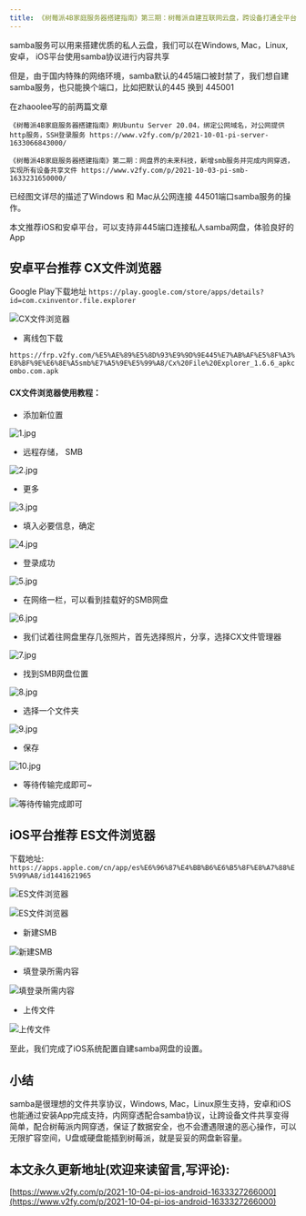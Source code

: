 ```yaml
---
title: 《树莓派4B家庭服务器搭建指南》第三期：树莓派自建互联网云盘，跨设备打通全平台，安卓和iOS如何在非445端口使用samba服务
---
```




samba服务可以用来搭建优质的私人云盘，我们可以在Windows, Mac，Linux, 安卓， iOS平台使用samba协议进行内容共享

但是，由于国内特殊的网络环境，samba默认的445端口被封禁了，我们想自建samba服务，也只能换个端口，比如把默认的445 换到 445001

在zhaoolee写的前两篇文章

`《树莓派4B家庭服务器搭建指南》刷Ubuntu Server 20.04，绑定公网域名，对公网提供http服务，SSH登录服务 https://www.v2fy.com/p/2021-10-01-pi-server-1633066843000/`

`《树莓派4B家庭服务器搭建指南》第二期：网盘界的未来科技，新增smb服务并完成内网穿透，实现所有设备共享文件 https://www.v2fy.com/p/2021-10-03-pi-smb-1633231650000/` 

已经图文详尽的描述了Windows 和 Mac从公网连接 44501端口samba服务的操作。


本文推荐iOS和安卓平台，可以支持非445端口连接私人samba网盘，体验良好的App


## 安卓平台推荐 CX文件浏览器


Google Play下载地址 `https://play.google.com/store/apps/details?id=com.cxinventor.file.explorer`


![CX文件浏览器](https://cdn.fangyuanxiaozhan.com/assets/1633327569569hd8w64Q1.png)



- 离线包下载

`https://frp.v2fy.com/%E5%AE%89%E5%8D%93%E9%9D%9E445%E7%AB%AF%E5%8F%A3%E8%BF%9E%E6%8E%A5smb%E7%A5%9E%E5%99%A8/Cx%20File%20Explorer_1.6.6_apkcombo.com.apk`

#### CX文件浏览器使用教程：

- 添加新位置

![1.jpg](https://cdn.fangyuanxiaozhan.com/assets/1633327574695nFpCFFjR.jpeg)

- 远程存储， SMB

![2.jpg](https://cdn.fangyuanxiaozhan.com/assets/1633327601851FewytHbY.jpeg)

- 更多

![3.jpg](https://cdn.fangyuanxiaozhan.com/assets/1633327606769RkrxDFee.jpeg)

- 填入必要信息，确定

![4.jpg](https://cdn.fangyuanxiaozhan.com/assets/1633327610907fT4YrHTB.jpeg)

- 登录成功

![5.jpg](https://cdn.fangyuanxiaozhan.com/assets/1633327615588a3sbXpm7.jpeg)


- 在网络一栏，可以看到挂载好的SMB网盘

![6.jpg](https://cdn.fangyuanxiaozhan.com/assets/1633327620982mybNTkYS.jpeg)


- 我们试着往网盘里存几张照片，首先选择照片，分享，选择CX文件管理器

![7.jpg](https://cdn.fangyuanxiaozhan.com/assets/1633327625689iieJ46dc.jpeg)

- 找到SMB网盘位置

![8.jpg](https://cdn.fangyuanxiaozhan.com/assets/1633327629812z0E76FFX.jpeg)

- 选择一个文件夹

![9.jpg](https://cdn.fangyuanxiaozhan.com/assets/1633327634393SjpPRZcS.jpeg)

- 保存

![10.jpg](https://cdn.fangyuanxiaozhan.com/assets/16333276388235e8eSzST.jpeg)


- 等待传输完成即可~


![等待传输完成即可](https://cdn.fangyuanxiaozhan.com/assets/16333276437171m1xNr1K.jpeg)


## iOS平台推荐 ES文件浏览器


下载地址: `https://apps.apple.com/cn/app/es%E6%96%87%E4%BB%B6%E6%B5%8F%E8%A7%88%E5%99%A8/id1441621965`

![ES文件浏览器](https://cdn.fangyuanxiaozhan.com/assets/1633327650166TQ1Gik5T.jpeg)

![ES文件浏览器](https://cdn.fangyuanxiaozhan.com/assets/1633327653663fxtiEtt1.png)

- 新建SMB

![新建SMB](https://cdn.fangyuanxiaozhan.com/assets/1633327658539PRenzCzW.jpeg)

- 填登录所需内容

![填登录所需内容](https://cdn.fangyuanxiaozhan.com/assets/1633327662576eZhYsrXp.jpeg)


- 上传文件


![上传文件](https://cdn.fangyuanxiaozhan.com/assets/1633327668759TQZKChE5.jpeg)


至此，我们完成了iOS系统配置自建samba网盘的设置。


## 小结

samba是很理想的文件共享协议，Windows, Mac，Linux原生支持，安卓和iOS也能通过安装App完成支持，内网穿透配合samba协议，让跨设备文件共享变得简单，配合树莓派内网穿透，保证了数据安全，也不会遭遇限速的恶心操作，可以无限扩容空间，U盘或硬盘能插到树莓派，就是妥妥的网盘新容量。



## 本文永久更新地址(欢迎来读留言,写评论):

[https://www.v2fy.com/p/2021-10-04-pi-ios-android-1633327266000](https://www.v2fy.com/p/2021-10-04-pi-ios-android-1633327266000)